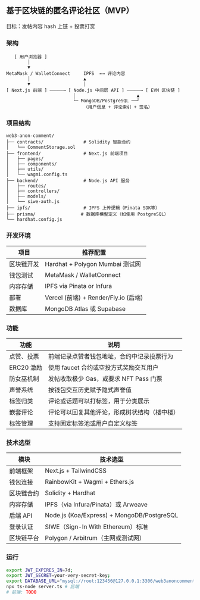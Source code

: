 ## 基于区块链的匿名评论社区（MVP）
目标：发帖内容 hash 上链 + 投票打赏

### 架构
```
   [ 用户浏览器 ]
        │
        ▼
MetaMask / WalletConnect     IPFS  ←→ 评论内容
        │                    ▲
        ▼                    │
[ Next.js 前端 ] ─────→ [ Node.js 中间层 API ] ─────→ [ EVM 区块链 ]
                         │                       ▲
                         └─ MongoDB/PostgreSQL ──┘
                             （用户信息 + 评论索引 + 签名）
```

### 项目结构
```
web3-anon-comment/
├── contracts/               # Solidity 智能合约
│   └── CommentStorage.sol
├── frontend/                # Next.js 前端项目
│   ├── pages/
│   ├── components/
│   ├── utils/
│   └── wagmi.config.ts
├── backend/                 # Node.js API 服务
│   ├── routes/
│   ├── controllers/
│   ├── models/
│   └── siwe-auth.js
├── ipfs/                    # IPFS 上传逻辑（Pinata SDK等）
├── prisma/                 # 数据库模型定义（如使用 PostgreSQL）
└── hardhat.config.js
```

### 开发环境
| 项目    | 推荐配置                             |
| ----- | -------------------------------- |
| 区块链开发 | Hardhat + Polygon Mumbai 测试网     |
| 钱包测试  | MetaMask / WalletConnect         |
| 内容存储  | IPFS via Pinata or Infura        |
| 部署    | Vercel (前端) + Render/Fly.io (后端) |
| 数据库   | MongoDB Atlas 或 Supabase         |


### 功能
| 功能   | 说明                     |
| -------- | -------------------------- |
| 点赞、投票    | 前端记录点赞者钱包地址，合约中记录投票行为      |
| ERC20 激励 | 使用 faucet 合约或空投方式奖励交互用户    |
| 防女巫机制    | 发帖收取极少 Gas，或要求 NFT Pass 门票 |
| 声誉系统     | 按钱包交互历史赋予隐式声誉值             |
| 标签归类 | 评论或话题可以打标签，用于分类展示      |
| 嵌套评论 | 评论可以回复其他评论，形成树状结构（楼中楼） |
| 标签管理 | 支持固定标签池或用户自定义标签        |


### 技术选型
| 模块     | 技术选型                                       |
| ------ | ------------------------------------------ |
| 前端框架   | Next.js + TailwindCSS                      |
| 钱包连接   | RainbowKit + Wagmi + Ethers.js             |
| 区块链合约  | Solidity + Hardhat                         |
| 内容存储   | IPFS（via Infura/Pinata）或 Arweave           |
| 后端 API | Node.js (Koa/Express) + MongoDB/PostgreSQL |
| 登录认证   | SIWE（Sign-In With Ethereum）标准              |
| 区块链平台  | Polygon / Arbitrum（主网或测试网）                 |

### 运行
```bash
export JWT_EXPIRES_IN=7d;
export JWT_SECRET=your-very-secret-key;
export DATABASE_URL="mysql://root:123456@127.0.0.1:3306/web3anoncomment";
npx ts-node server.ts # 后端
# 前端: TODO
```